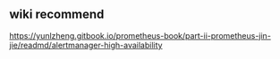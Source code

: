 ## wiki recommend

https://yunlzheng.gitbook.io/prometheus-book/part-ii-prometheus-jin-jie/readmd/alertmanager-high-availability

